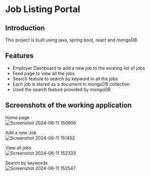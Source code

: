 # Job Listing Portal

## Introduction
This project is built using java, spring boot, react and mongoDB.

## Features
- Employer Dashboard to add a new job to the existing list of jobs
- Feed page to view all the jobs
- Search feature to search by keyword in all the jobs
- Each job is stored as a document in mongoDB collection
- Used the search feature provided by mongoDB

## Screenshots of the working application
Home page <br>
![Screenshot 2024-06-11 150906](https://github.com/swanandtamaskar1/job-listing-portal-mongodb-reactjs/assets/35898035/49a99b9e-e167-46a2-ad35-ae35329151ab)

Add a new Job <br>
![Screenshot 2024-06-11 151452](https://github.com/swanandtamaskar1/job-listing-portal-mongodb-reactjs/assets/35898035/cf0653d8-2602-4cdb-a241-8ce6ef6c3f28)

View all jobs <br>
![Screenshot 2024-06-11 152333](https://github.com/swanandtamaskar1/job-listing-portal-mongodb-reactjs/assets/35898035/230f668a-3f3e-4ef5-ad4c-4e61da37bf40)

Search by keywords <br>
![Screenshot 2024-06-11 152547](https://github.com/swanandtamaskar1/job-listing-portal-mongodb-reactjs/assets/35898035/c674e234-953f-4e6f-9e0a-982ad20bed9e)


